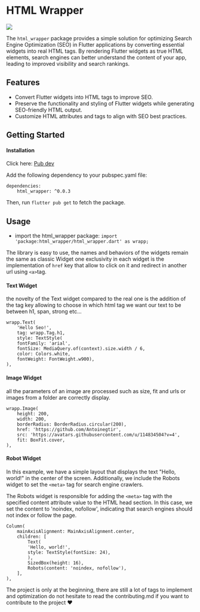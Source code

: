 # HTML Wrapper
<a href="http://flutter-seo.web.app"><img src="https://flutter-seo.web.app/assets/assets/wrapp.png"></img></a>

The `html_wrapper` package provides a simple solution for optimizing Search Engine Optimization (SEO) in Flutter applications by converting essential widgets into real HTML tags. By rendering Flutter widgets as true HTML elements, search engines can better understand the content of your app, leading to improved visibility and search rankings.

## Features

- Convert Flutter widgets into HTML tags to improve SEO.
- Preserve the functionality and styling of Flutter widgets while generating SEO-friendly HTML output.
- Customize HTML attributes and tags to align with SEO best practices.

## Getting Started

#### Installation

Click here: <a href="https://pub.dev/packages/html_wrapper">Pub dev</a>

Add the following dependency to your pubspec.yaml file:

```
dependencies:
    html_wrapper: ^0.0.3
```

Then, run `flutter pub get` to fetch the package.

## Usage

- import the html_wrapper package: ```import 'package:html_wrapper/html_wrapper.dart' as wrapp;```

The library is easy to use, the names and behaviors of the widgets remain the same as classic Widget one exclusivity in each widget is the implementation of `href` key that allow to click on it and redirect in another url using `<a>`tag.

#### Text Widget

the novelty of the Text widget compared to the real one is the addition of the tag key allowing to choose in which html tag we want our text to be between h1, span, strong etc...

```
wrapp.Text(
    'Hello Seo!',
    tag: wrapp.Tag.h1,
    style: TextStyle(
    fontFamily: 'arial',
    fontSize: MediaQuery.of(context).size.width / 6,
    color: Colors.white,
    fontWeight: FontWeight.w900),
),
```

#### Image Widget

all the parameters of an image are processed such as size, fit and urls or images from a folder are correctly display.

```
wrapp.Image(
    height: 200,
    width: 200,
    borderRadius: BorderRadius.circular(200),
    href: 'https://github.com/Antoinegtir',
    src: 'https://avatars.githubusercontent.com/u/114834504?v=4',
    fit: BoxFit.cover,
),
```

#### Robot Widget

In this example, we have a simple layout that displays the text "Hello, world!" in the center of the screen. Additionally, we include the Robots widget to set the `<meta>` tag for search engine crawlers.

The Robots widget is responsible for adding the `<meta>` tag with the specified content attribute value to the HTML head section. In this case, we set the content to 'noindex, nofollow', indicating that search engines should not index or follow the page.

```
Column(
    mainAxisAlignment: MainAxisAlignment.center,
    children: [
        Text(
        'Hello, world!',
        style: TextStyle(fontSize: 24),
        ),
        SizedBox(height: 16),
        Robots(content: 'noindex, nofollow'),
    ],
),
```

The project is only at the beginning, there are still a lot of tags to implement and optimization do not hesitate to read the contributing.md if you want to contribute to the project ❤️